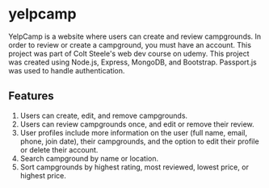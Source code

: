 # yelpcamp
YelpCamp is a website where users can create and review campgrounds. In order to review or create a campground, you must have an account. This project was part of Colt Steele's web dev course on udemy.
This project was created using Node.js, Express, MongoDB, and Bootstrap. Passport.js was used to handle authentication.

## Features
1. Users can create, edit, and remove campgrounds.
2. Users can review campgrounds once, and edit or remove their review.
3. User profiles include more information on the user (full name, email, phone, join date), their campgrounds, and the option to edit their profile or delete their account.
4. Search campground by name or location.
5. Sort campgrounds by highest rating, most reviewed, lowest price, or highest price.

